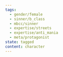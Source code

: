 ```yaml
---
tags:
  - gender/female
  - sinner/b_class
  - mbcc/sinner
  - expertise/streets
  - expertise/anti_mania
  - meta/protagonist
state: tagged
content: character
---
```

